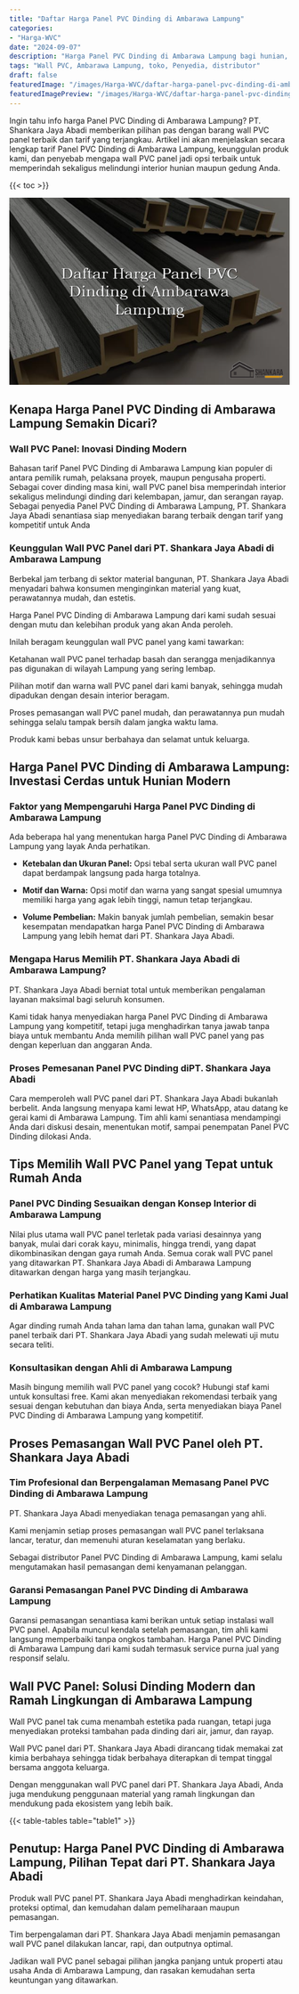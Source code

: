 ```yaml
---
title: "Daftar Harga Panel PVC Dinding di Ambarawa Lampung"
categories:
- "Harga-WVC"
date: "2024-09-07"
description: "Harga Panel PVC Dinding di Ambarawa Lampung bagi hunian, perkantoran, serta ritel. Produk terbaik, variasi motif, warna elegan, dengan servis penempatan dikerjakan oleh tim ahli serta kepastian resmi!|Servis penjualan Panel PVC Dinding di Ambarawa Lampung untuk kebutuhan rumah, kantor, atau gerai, beserta material terbaik dan pemasangan oleh teknisi profesional serta garansi resmi.|Solusi Panel PVC Dinding di Ambarawa Lampung yang terpercaya bagi rumah, kantor, serta toko, dengan material berkualitas dan penempatan ditangani oleh tim ahli serta kepastian resmi.|Distribusi Panel PVC Dinding di Ambarawa Lampung untuk rumah, perkantoran, dan ritel, beserta panel unggulan dan instalasi dikerjakan oleh tim profesional, dilengkapi beserta garansi resmi.}"
tags: "Wall PVC, Ambarawa Lampung, toko, Penyedia, distributor"
draft: false
featuredImage: "/images/Harga-WVC/daftar-harga-panel-pvc-dinding-di-ambarawa-lampung.png"
featuredImagePreview: "/images/Harga-WVC/daftar-harga-panel-pvc-dinding-di-ambarawa-lampung.png"
---
```


Ingin tahu info harga Panel PVC Dinding di Ambarawa Lampung? PT. Shankara Jaya Abadi memberikan pilihan pas dengan barang wall PVC panel terbaik dan tarif yang terjangkau. Artikel ini akan menjelaskan secara lengkap tarif Panel PVC Dinding di Ambarawa Lampung, keunggulan produk kami, dan penyebab mengapa wall PVC panel jadi opsi terbaik untuk memperindah sekaligus melindungi interior hunian maupun gedung Anda.

{{< toc >}}

![Daftar Harga Panel PVC Dinding di Ambarawa Lampung](/images/Harga-WVC/Daftar-Harga-Panel-PVC-Dinding-di-Ambarawa-Lampung.png)

## Kenapa Harga Panel PVC Dinding di Ambarawa Lampung Semakin Dicari?

### Wall PVC Panel: Inovasi Dinding Modern

Bahasan tarif Panel PVC Dinding di Ambarawa Lampung kian populer di antara pemilik rumah, pelaksana proyek, maupun pengusaha properti. Sebagai cover dinding masa kini, wall PVC panel bisa memperindah interior sekaligus melindungi dinding dari kelembapan, jamur, dan serangan rayap. Sebagai penyedia Panel PVC Dinding di Ambarawa Lampung, PT. Shankara Jaya Abadi senantiasa siap menyediakan barang terbaik dengan tarif yang kompetitif untuk Anda

### Keunggulan Wall PVC Panel dari PT. Shankara Jaya Abadi di Ambarawa Lampung

Berbekal jam terbang di sektor material bangunan, PT. Shankara Jaya Abadi menyadari bahwa konsumen menginginkan material yang kuat, perawatannya mudah, dan estetis.

Harga Panel PVC Dinding di Ambarawa Lampung dari kami sudah sesuai dengan mutu dan kelebihan produk yang akan Anda peroleh.

Inilah beragam keunggulan wall PVC panel yang kami tawarkan:

Ketahanan wall PVC panel terhadap basah dan serangga menjadikannya pas digunakan di wilayah Lampung yang sering lembap.

Pilihan motif dan warna wall PVC panel dari kami banyak, sehingga mudah dipadukan dengan desain interior beragam.

Proses pemasangan wall PVC panel mudah, dan perawatannya pun mudah sehingga selalu tampak bersih dalam jangka waktu lama.

Produk kami bebas unsur berbahaya dan selamat untuk keluarga.

## Harga Panel PVC Dinding di Ambarawa Lampung: Investasi Cerdas untuk Hunian Modern

### Faktor yang Mempengaruhi Harga Panel PVC Dinding di Ambarawa Lampung

Ada beberapa hal yang menentukan harga Panel PVC Dinding di Ambarawa Lampung yang layak Anda perhatikan.

- **Ketebalan dan Ukuran Panel:** Opsi tebal serta ukuran wall PVC panel dapat berdampak langsung pada harga totalnya.

- **Motif dan Warna:** Opsi motif dan warna yang sangat spesial umumnya memiliki harga yang agak lebih tinggi, namun tetap terjangkau.

- **Volume Pembelian:** Makin banyak jumlah pembelian, semakin besar kesempatan mendapatkan harga Panel PVC Dinding di Ambarawa Lampung yang lebih hemat dari PT. Shankara Jaya Abadi.

### Mengapa Harus Memilih PT. Shankara Jaya Abadi di Ambarawa Lampung?

PT. Shankara Jaya Abadi berniat total untuk memberikan pengalaman layanan maksimal bagi seluruh konsumen.

Kami tidak hanya menyediakan harga Panel PVC Dinding di Ambarawa Lampung yang kompetitif, tetapi juga menghadirkan tanya jawab tanpa biaya untuk membantu Anda memilih pilihan wall PVC panel yang pas dengan keperluan dan anggaran Anda.

### Proses Pemesanan Panel PVC Dinding diPT. Shankara Jaya Abadi

Cara memperoleh wall PVC panel dari PT. Shankara Jaya Abadi bukanlah berbelit. Anda langsung menyapa kami lewat HP, WhatsApp, atau datang ke gerai kami di Ambarawa Lampung. Tim ahli kami senantiasa mendampingi Anda dari diskusi desain, menentukan motif, sampai penempatan Panel PVC Dinding dilokasi Anda.

## Tips Memilih Wall PVC Panel yang Tepat untuk Rumah Anda

### Panel PVC Dinding Sesuaikan dengan Konsep Interior di Ambarawa Lampung

Nilai plus utama wall PVC panel terletak pada variasi desainnya yang banyak, mulai dari corak kayu, minimalis, hingga trendi, yang dapat dikombinasikan dengan gaya rumah Anda. Semua corak wall PVC panel yang ditawarkan PT. Shankara Jaya Abadi di Ambarawa Lampung ditawarkan dengan harga yang masih terjangkau.

### Perhatikan Kualitas Material Panel PVC Dinding yang Kami Jual di Ambarawa Lampung

Agar dinding rumah Anda tahan lama dan tahan lama, gunakan wall PVC panel terbaik dari PT. Shankara Jaya Abadi yang sudah melewati uji mutu secara teliti.

### Konsultasikan dengan Ahli di Ambarawa Lampung

Masih bingung memilih wall PVC panel yang cocok? Hubungi staf kami untuk konsultasi free. Kami akan menyediakan rekomendasi terbaik yang sesuai dengan kebutuhan dan biaya Anda, serta menyediakan biaya Panel PVC Dinding di Ambarawa Lampung yang kompetitif.

## Proses Pemasangan Wall PVC Panel oleh PT. Shankara Jaya Abadi

### Tim Profesional dan Berpengalaman Memasang Panel PVC Dinding di Ambarawa Lampung

PT. Shankara Jaya Abadi menyediakan tenaga pemasangan yang ahli.

Kami menjamin setiap proses pemasangan wall PVC panel terlaksana lancar, teratur, dan memenuhi aturan keselamatan yang berlaku.

Sebagai distributor Panel PVC Dinding di Ambarawa Lampung, kami selalu mengutamakan hasil pemasangan demi kenyamanan pelanggan.

### Garansi Pemasangan Panel PVC Dinding di Ambarawa Lampung

Garansi pemasangan senantiasa kami berikan untuk setiap instalasi wall PVC panel. Apabila muncul kendala setelah pemasangan, tim ahli kami langsung memperbaiki tanpa ongkos tambahan. Harga Panel PVC Dinding di Ambarawa Lampung dari kami sudah termasuk service purna jual yang responsif selalu.

## Wall PVC Panel: Solusi Dinding Modern dan Ramah Lingkungan di Ambarawa Lampung

Wall PVC panel tak cuma menambah estetika pada ruangan, tetapi juga menyediakan proteksi tambahan pada dinding dari air, jamur, dan rayap.

Wall PVC panel dari PT. Shankara Jaya Abadi dirancang tidak memakai zat kimia berbahaya sehingga tidak berbahaya diterapkan di tempat tinggal bersama anggota keluarga.

Dengan menggunakan wall PVC panel dari PT. Shankara Jaya Abadi, Anda juga mendukung penggunaan material yang ramah lingkungan dan mendukung pada ekosistem yang lebih baik.

{{< table-tables table="table1" >}}

## Penutup: Harga Panel PVC Dinding di Ambarawa Lampung, Pilihan Tepat dari PT. Shankara Jaya Abadi

Produk wall PVC panel PT. Shankara Jaya Abadi menghadirkan keindahan, proteksi optimal, dan kemudahan dalam pemeliharaan maupun pemasangan.

Tim berpengalaman dari PT. Shankara Jaya Abadi menjamin pemasangan wall PVC panel dilakukan lancar, rapi, dan outputnya optimal.

Jadikan wall PVC panel sebagai pilihan jangka panjang untuk properti atau usaha Anda di Ambarawa Lampung, dan rasakan kemudahan serta keuntungan yang ditawarkan.
